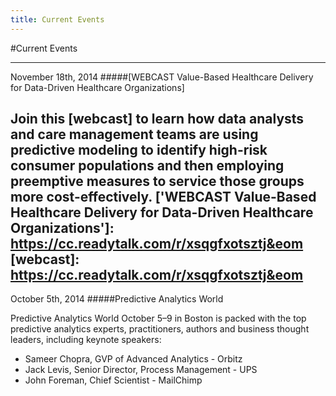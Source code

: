 ```yaml
---
title: Current Events
---
```


#Current Events

---
November 18th, 2014
#####[WEBCAST Value-Based Healthcare Delivery for Data-Driven Healthcare Organizations]

Join this [webcast] to learn how data analysts and care management teams are using predictive modeling to identify high-risk consumer populations and then employing preemptive measures to service those groups more cost-effectively.
['WEBCAST Value-Based Healthcare Delivery for Data-Driven Healthcare Organizations']: https://cc.readytalk.com/r/xsqgfxotsztj&eom
[webcast]: https://cc.readytalk.com/r/xsqgfxotsztj&eom
---
October 5th, 2014
#####Predictive Analytics World 

Predictive Analytics World October 5–9 in Boston is packed with the top predictive analytics experts, practitioners, authors and business thought leaders, including keynote speakers:

* Sameer Chopra, GVP of Advanced Analytics - Orbitz
* Jack Levis, Senior Director, Process Management - UPS
* John Foreman, Chief Scientist - MailChimp